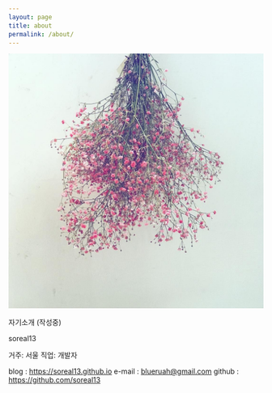 ```yaml
---
layout: page
title: about
permalink: /about/
---
```



![about profile](https://github.com/soreal13/soreal13.github.io/blob/master/images/profile.jpg "임시 profile")

자기소개 (작성중)

soreal13

거주: 서울
직업: 개발자

blog : https://soreal13.github.io
e-mail : blueruah@gmail.com
github : https://github.com/soreal13
